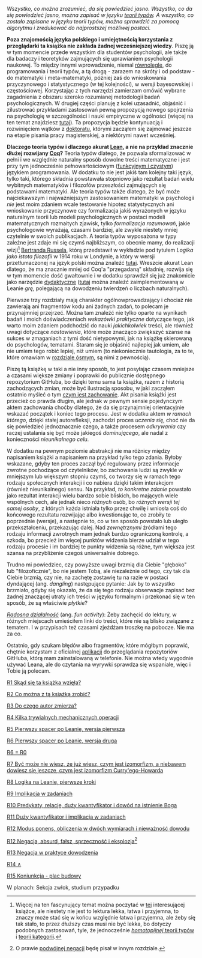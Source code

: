 *Wszystko, co można zrozumieć, da się powiedzieć jasno. Wszystko, co da się powiedzieć jasno, można
zapisać w języku [teorii typów](https://en.wikipedia.org/wiki/Type_theory). A wszystko, co zostało
zapisane w języku teorii typów, można sprawdzić za pomocą algorytmu i zredukować do najprostszej
możliwej postaci.*

**Poza znajomością języka polskiego i umiejętnością korzystania z przeglądarki ta książka nie
zakłada żadnej wcześniejszej wiedzy**. Piszę ją w tym momencie przede wszystkim dla studentów
psychologii, ale także dla badaczy i teoretyków zajmujących się uprawianiem psychologii naukowej. To
między innymi wprowadzenie, niemal
[równolegle](https://en.wikipedia.org/wiki/Everything_Everywhere_All_at_Once), do programowania i
teorii typów, a tą drogą - zarazem na skróty i od podstaw - do matematyki i meta-matematyki, później
zaś do wnioskowania przyczynowego i statystycznego (w tej kolejności), w wersji bayesowskiej i
częstościowej. Korzystając z tych narzędzi zamierzam omówić wybrane zagadnienia z obszaru szeroko
rozumianej metodologii badań psychologicznych. W drugiej części planuję z kolei uzasadnić, objaśnić
i zilustrować przykładami zastosowań pewną propozycją nowego spojrzenia na psychologię w
szczególności i nauki empiryczne w ogólności (więcej na ten temat znajdziesz
[tutaj](./rozdzialy/02_Cel.md)). Ta propozycja będzie kontynuacją i rozwinięciem wątków z
[doktoratu](./rozdzialy/praca_doktorska.pdf), którymi zacząłem się zajmować jeszcze na etapie
pisania pracy magisterskiej, a niektórymi nawet wcześniej.

**Dlaczego teoria typów i dlaczego akurat
[Lean](https://en.wikipedia.org/wiki/Lean_(proof_assistant)), a nie na przykład znacznie dłużej
rozwijany [Coq](https://en.wikipedia.org/wiki/Coq_(software))?** Teoria typów dlatego, że pozwala
sformalizować w pełni i we względnie naturalny sposób dowolne treści matematyczne i jest przy tym
jednocześnie pełnowartościowym ([funkcyjnym i
czystym](https://pl.wikipedia.org/wiki/Programowanie_funkcyjne)) językiem programowania. W dodatku
to nie jest jakiś tam kolejny taki język, tylko taki, którego składnia powstawała stopniowo jako
rezultat badań wielu wybitnych matematyków i filozofów przeszłości zajmujących się podstawami
matematyki. Ale teoria typów także dlatego, że być może najciekawszym i najważniejszym zastosowaniem
matematyki w psychologii *nie* jest moim zdaniem wcale testowanie hipotez statystycznych ani
wnioskowanie przyczynowe czy formalizacja jakiś wyrażonych w języku naturalnym teorii lub modeli
psychologicznych w postaci modeli matematycznych rozmaitych zjawisk, tylko *formalizacja rozumowań*,
jakie psychologowie wyrażają, czasami bardziej, ale zwykle niestety mniej czytelnie w swoich
publikacjach. A teoria typów wyposażona w typy zależne jest zdaje mi się czymś najbliższym, co
obecnie mamy, do realizacji wizji[^2] [Bertranda
Russela](https://pl.wikipedia.org/wiki/Bertrand_Russell), którą przedstawił w wykładzie pod tytułem
*Logika jako istota filozofii* w 1914 roku w Londynie, a który w wersji przetłumaczonej na język
polski można znaleźć [tutaj](file:///home/borys/Principia%2015%20Russell%20Logika.pdf). Wreszcie
akurat Lean dlatego, że ma znacznie mniej od Coq'a "przegadaną" składnię, rozwija się w tym momencie
dość gwałtownie i w dodatku sprawdził się już znakomicie jako narzędzie
[dydaktyczne](https://github.com/ImperialCollegeLondon/formalising-mathematics-2024)
([tutaj](https://adam.math.hhu.de/#/g/leanprover-community/nng4) można znaleźć zaimplementowaną w
Leanie *grę*, polegającą na dowodzeniu twierdzeń o liczbach naturalnych).

Pierwsze trzy rozdziały mają charakter ogólnowprowadzający i chociaż nie zawierają ani fragmentów
kodu ani żadnych zadań, to polecam je przynajmniej przejrzeć. Można tam znaleźć nie tylko oparte na
wynikach badań i moich doświadczeniach *wskazówki praktyczne* dotyczące tego, jak warto moim zdaniem
podchodzić do nauki *jakichkolwiek* treści, ale również uwagi dotyczące *nastawienia*, które może
znacząco zwiększyć szanse na sukces w zmaganiach z tymi dość nietypowymi, jak na książkę skierowaną
do psychologów, tematami. Staram się je objaśnić najlepiej jak umiem, ale nie umiem tego robić
lepiej, niż umiem (to niekoniecznie tautologia, za to te, które omawiam w [rozdziale
ósmym](./rozdzialy/Logika_w_Leanie_pierwsze_kroki.md), są nimi z pewnością).

Piszę tą książkę w taki a nie inny sposób, to jest posyłając czasem mniejsze a czasami większe
zmiany i poprawki do publicznie dostępnego repozytorium GitHuba, bo dzięki temu sama ta książka,
razem z historią zachodzących zmian, może być ilustracją sposobu, w jaki zacząłem ostatnio myśleć o
tym [czym jest zachowanie](./rozdzialy/02_Cel.md). Akt pisania książki jest przecież co prawda
długim, ale jednak w pewnym sensie pojedynczym aktem zachowania choćby dlatego, że da się
przynajmniej orientacyjnie wskazać początek i koniec tego procesu. Jest w dodatku aktem *w ramach
którego*, dzięki stałej autorefleksji, zachodzi proces *uczenia się*, choć nie da się powiedzieć
jednoznacznie czego, a także procesem *odkrywania* czy raczej ustalania się być może jakiegoś
*dominującego*, ale nadal z konieczności *nieunikalnego celu*.

W dodatku na pewnym poziomie abstrakcji nie ma różnicy między napisaniem książki a napisaniem na
przykład tylko tego zdania. Byłoby wskazane, gdyby ten proces zaczął być regulowany przez informacje
zwrotne pochodzące od czytelników, bo zachowania ludzi są zwykle w mniejszym lub większym stopniu
czymś, co tworzy się w ramach tego rodzaju społecznych interakcji i co nabiera dzięki takim
interakcjom (również nieunikalnego) sensu. Na przykład, *to konkretne zdanie* powstało jako rezultat
interakcji wielu bardzo sobie bliskich, bo mających wiele wspólnych cech, ale jednak nieco *różnych*
osób, bo *różnych wersji tej samej osoby*, z których każda istniała tylko przez chwilę i wniosła coś
do końcowego rezultatu rozwijając albo kwestionując to, co zrobiły te poprzednie (wersje), a
następnie to, co w ten sposób powstało lub uległo przekształceniu, przekazując dalej. Nad
*zewnętrznymi* źródłami tego rodzaju informacji zwrotnych mam jednak bardzo ograniczoną kontrolę, a
szkoda, bo przecież im więcej punktów widzenia bierze udział w tego rodzaju procesie i im bardziej
te punkty widzenia są różne, tym większa jest szansa na przybliżenie czegoś uniwersalnie
dobrego.

Trudno mi powiedziec, czy powyższe uwagi brzmią dla Ciebie "głęboko" lub "filozoficznie", bo nie
jestem Tobą, ale niezależnie od tego, czy tak dla Ciebie brzmią, czy nie, na zachętę zostawię tu na
razie w postaci dyndającej (ang. *dangling*) następujące pytanie: Jak by to wszystko brzmiało, gdyby
się okazało, że da się tego rodzaju obserwacje zapisać bez żadnej znaczącej utraty ich treści w
języku formalnym i przekonać się w ten sposób, że są właściwie *płytkie*?

[*Radosna działalność*](https://www.youtube.com/watch?v=AZzcE04ssoQ) (ang. *fun activity*): Żeby
zachęcić do lektury, w różnych miejscach umieściłem linki do treści, które nie są blisko związane z
tematem. I w przypisach też czasami zjeżdżam troszkę na pobocze. Nie ma za co.

Ostatnio, gdy szukam błędów albo fragmentów, które mógłbym poprawić, chętnie korzystam z oficialnej
[aplikacji](https://play.google.com/store/apps/details?id=com.github.android&hl=en) do przeglądania
repozytoriów GitHuba, którą mam zainstalowaną w telefonie. Nie można wtedy wygodnie używać Leana,
ale do czytania na wyrywki sprawdza się wspaniale, więc i Tobie ją polecam.

[R1 Skąd się ta książka wzięła?](./rozdzialy/00_Wprowadzenie.md)

[R2 Co można z tą książką zrobić?](./rozdzialy/01_Jak_sie_uczyc.md)

[R3 Do czego autor zmierza?](./rozdzialy/02_Cel.md)

[R4 Kilka trywialnych mechanicznych operacji](./rozdzialy/Pierwszy_spacerek.md)

[R5 Pierwszy spacer po Leanie, wersja pierwsza](./rozdzialy/Spacerek_po_Leanie_1.md)

[R6 Pierwszy spacer po Leanie, wersja druga](./rozdzialy/Spacerek_po_Leanie_2.md)

[R6 = R0](./rozdzialy/Ewaluacja.md)

[R7 Być może nie wiesz, że już wiesz, czym jest izomorfizm, a niebawem dowiesz się jeszcze, czym
jest izomorfizm Curry'ego-Howarda](./rozdzialy/Izomorfizm_Curryego_Howarda.md)

[R8 Logika na Leanie, pierwsze kroki](./rozdzialy/Logika_w_Leanie_pierwsze_kroki.md)

[R9 Implikacja w zadaniach](./rozdzialy/Implikacja_w_zadaniach.md)

[R10 Predykaty, relacje, duży kwantyfikator i dowód na istnienie
Boga](./rozdzialy/Predykaty_dowod_Anzelma.md)

[R11 Duży kwantyfikator i implikacja w
zadaniach](./rozdzialy/Duzy_kwantyfikator_i_implikacja_w_zadaniach.md)

[R12 Modus ponens, obliczenia w dwóch wymiarach i nieważność
dowodu](./rozdzialy/Modus_Ponens_Niewaznosc_Dowodu.md)

[R12 Negacja, absurd, fałsz, sprzeczność i eksplozja](./rozdzialy/Negacja.md)[^1]

[R13 Negacja w praktyce dowodzenia](./rozdzialy/Negacja_w_praktyce.md)

[R14 ∧](./rozdzialy/Koniunkcja.md)

[R15 Koniunkcja - plac budowy](./rozdzialy/Koniunkcja_work_in_progress.md)

W planach: Sekcja zwłok, studium przypadku

[^1]: O prawie [podwójnej negacji](https://kawaly.tja.pl/dowcip,profesor-filologii-polskiej-na) będę pisał w innym rozdziale.

[^2]: Więcej na ten fascynujący temat można poczytać w
    [tej](https://global.oup.com/academic/product/modal-homotopy-type-theory-9780198853404?cc=it&lang=en&)
    interesującej książce, ale niestety nie jest to lektura lekka, łatwa i przyjemna, to znaczy może
    stać się w końcu względnie łatwa i przyjemna, ale żeby się tak stało, to przez dłuższy czas musi
    nie być lekka, bo dotyczy podobnych zastosowań, tyle, że jednocześnie [*homotopijnej* teorii
    typów](https://homotopytypetheory.org/book/) i [teorii
    kategorii](https://pl.wikipedia.org/wiki/Teoria_kategorii).
